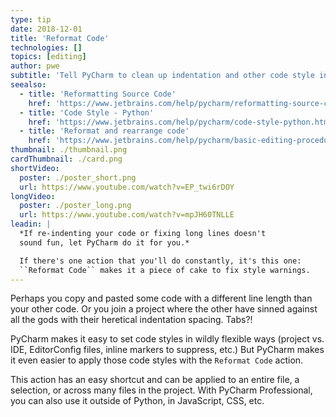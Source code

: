 ```yaml
---
type: tip
date: 2018-12-01
title: 'Reformat Code'
technologies: []
topics: [editing]
author: pwe
subtitle: 'Tell PyCharm to clean up indentation and other code style in your file.'
seealso:
  - title: 'Reformatting Source Code'
    href: 'https://www.jetbrains.com/help/pycharm/reformatting-source-code.html'
  - title: 'Code Style - Python'
    href: 'https://www.jetbrains.com/help/pycharm/code-style-python.html'
  - title: 'Reformat and rearrange code'
    href: 'https://www.jetbrains.com/help/pycharm/basic-editing-procedures.html#reformat_rearrange_code'
thumbnail: ./thumbnail.png
cardThumbnail: ./card.png
shortVideo:
  poster: ./poster_short.png
  url: https://www.youtube.com/watch?v=EP_twi6rDOY
longVideo:
  poster: ./poster_long.png
  url: https://www.youtube.com/watch?v=mpJH60TNLLE
leadin: |
  *If re-indenting your code or fixing long lines doesn't 
  sound fun, let PyCharm do it for you.*

  If there's one action that you'll do constantly, it's this one: 
  ``Reformat Code`` makes it a piece of cake to fix style warnings.
---
```


Perhaps you copy and pasted some code with a different line length than your
other code. Or you join a project where the other have sinned against all the
gods with their heretical indentation spacing. Tabs?!

PyCharm makes it easy to set code styles in wildly flexible ways (project
vs. IDE, EditorConfig files, inline markers to suppress, etc.)
But PyCharm makes it even easier to apply those code styles with the
`Reformat Code` action.

This action has an easy shortcut and can be applied to an entire file,
a selection, or across many files in the project. With PyCharm Professional,
you can also use it outside of Python, in JavaScript, CSS, etc.
